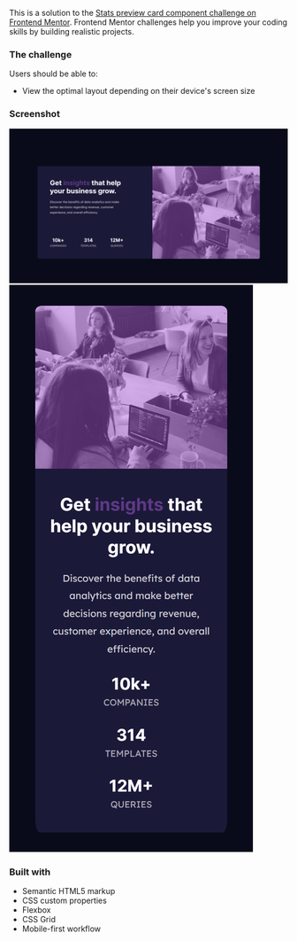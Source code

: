 This is a solution to the [Stats preview card component challenge on Frontend Mentor](https://www.frontendmentor.io/challenges/stats-preview-card-component-8JqbgoU62). Frontend Mentor challenges help you improve your coding skills by building realistic projects.

### The challenge

Users should be able to:

- View the optimal layout depending on their device's screen size

### Screenshot

![](<./127.0.0.1_5500_index.html%20(1).png>)
![](./127.0.0.1_5500_index.html.png)

### Built with

- Semantic HTML5 markup
- CSS custom properties
- Flexbox
- CSS Grid
- Mobile-first workflow

